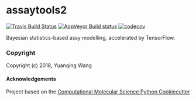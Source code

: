 assaytools2
==============================
[//]: # (Badges)
[![Travis Build Status](https://travis-ci.org/REPLACE_WITH_OWNER_ACCOUNT/assaytools2.png)](https://travis-ci.org/REPLACE_WITH_OWNER_ACCOUNT/assaytools2)
[![AppVeyor Build status](https://ci.appveyor.com/api/projects/status/REPLACE_WITH_APPVEYOR_LINK/branch/master?svg=true)](https://ci.appveyor.com/project/REPLACE_WITH_OWNER_ACCOUNT/assaytools2/branch/master)
[![codecov](https://codecov.io/gh/REPLACE_WITH_OWNER_ACCOUNT/assaytools2/branch/master/graph/badge.svg)](https://codecov.io/gh/REPLACE_WITH_OWNER_ACCOUNT/assaytools2/branch/master)

Bayesian statistics-based assy modelling, accelerated by TensorFlow.

### Copyright

Copyright (c) 2018, Yuanqing Wang


#### Acknowledgements
 
Project based on the 
[Computational Molecular Science Python Cookiecutter](https://github.com/molssi/cookiecutter-cms)
